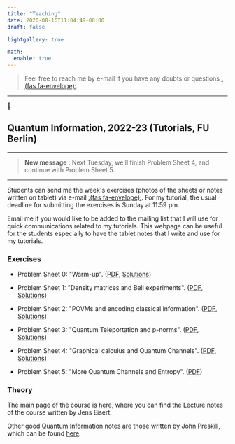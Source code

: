 ```yaml
---
title: "Teaching"
date: 2020-08-16T11:04:49+08:00
draft: false

lightgallery: true

math:
  enable: true
---
```


>  Feel free to reach me by e-mail if you have any doubts or questions [:(fas fa-envelope):](mailto:antoniomele.p@gmail.com).

---




## Quantum Information, 2022-23 (Tutorials, FU Berlin)

---

>  **New message** : Next Tuesday, we'll finish Problem Sheet 4, and continue with Problem Sheet 5. 

---
Students can send me the week's exercises (photos of the sheets or notes written on tablet) via e-mail [:(fas fa-envelope):](mailto:antoniomele.p@gmail.com). For my tutorial, the usual deadline for submitting the exercises is Sunday at 11:59 pm.
 
Email me if you would like to be added to the mailing list that I will use for quick communications related to my tutorials.
This webpage can be useful for the students especially to have the tablet notes that I write and use for my tutorials.




### Exercises 

*  Problem Sheet 0: "Warm-up". ([PDF](/documents/problem00.pdf), [Solutions](/documents/Solutions_problem00_Mele.pdf))

*  Problem Sheet 1: "Density matrices and Bell experiments". ([PDF](/documents/problem01.pdf), [Solutions](/documents/Solutions_problem01_Mele.pdf))

*  Problem Sheet 2: "POVMs and encoding classical information". ([PDF](/documents/problem02.pdf), [Solutions](/documents/Solutions_problem02_Mele.pdf))

*  Problem Sheet 3: "Quantum Teleportation and p-norms". ([PDF](/documents/problem03.pdf), [Solutions](/documents/Solutions_problem03_Mele.pdf))

*  Problem Sheet 4: "Graphical calculus and Quantum Channels". ([PDF](/documents/problem04.pdf), [Solutions](/documents/Solutions_problem04_Mele.pdf))

*  Problem Sheet 5: "More Quantum Channels and Entropy". ([PDF](/documents/problem05.pdf))

### Theory

The main page of the course is [here](https://www.physik.fu-berlin.de/en/einrichtungen/ag/ag-eisert/teaching/ws22-23/index.html), where you can find the Lecture notes of the course written by Jens Eisert.
 
Other good Quantum Information notes are those written by John Preskill, which can be found [here](http://theory.caltech.edu/~preskill/ph219/index.html#lecture). 


